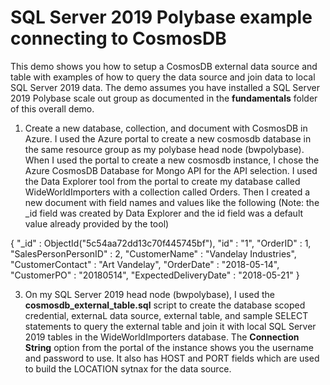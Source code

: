 # SQL Server 2019 Polybase example connecting to CosmosDB

This demo shows you how to setup a CosmosDB external data source and table with examples of how to query the data source and join data to local SQL Server 2019 data. The demo assumes you have installed a SQL Server 2019 Polybase scale out group as documented in the **fundamentals** folder of this overall demo.

1. Create a new database, collection, and document with CosmosDB in Azure. I used the Azure portal to create a new cosmosdb database in the same resource group as my polybase head node (bwpolybase). When I used the portal to create a new cosmosdb instance, I chose the Azure CosmosDB Database for Mongo API for the API selection. I used the Data Explorer tool from the portal to create my database called WideWorldImporters with a collection called Orders. Then I created a new document with field names and values like the following (Note: the _id field was created by Data Explorer and the id field was a default value already provided by the tool)

{
	"_id" : ObjectId("5c54aa72dd13c70f445745bf"),
	"id" : "1",
	"OrderID" : 1,
	"SalesPersonPersonID" : 2,
	"CustomerName" : "Vandelay Industries",
	"CustomerContact" : "Art Vandelay",
	"OrderDate" : "2018-05-14",
	"CustomerPO" : "20180514",
	"ExpectedDeliveryDate" : "2018-05-21"
}

3. On my SQL Server 2019 head node (bwpolybase), I used the **cosmosdb_external_table.sql** script to create the database scoped credential, externaL data source, external table, and sample SELECT statements to query the external table and join it with local SQL Server 2019 tables in the WideWorldImporters database. The **Connection String** option from the portal of the instance shows you the username and password to use. It also has HOST and PORT fields which are used to build the LOCATION sytnax for the data source.